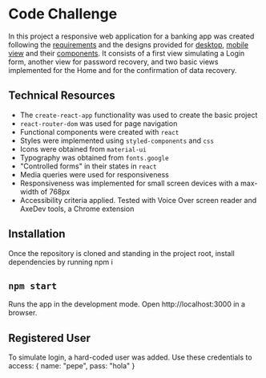 # Code Challenge

In this project a responsive web application for a banking app was created following the <a href="./public/instructions/Code Challenge for UI Devs - Login.pdf">requirements</a> and the designs provided for <a href="./public/instructions/designs desktop views.pdf">desktop</a>, <a href="./public/instructions/designs mobile views.pdf">mobile view</a> and their <a href="./public/instructions/designs components.pdf">components</a>. It consists of a first view simulating a Login form, another view for password recovery, and two basic views implemented for the Home and for the confirmation of data recovery.


## Technical Resources

- The `create-react-app` functionality was used to create the basic project
- `react-router-dom` was used for page navigation
- Functional components were created with `react`
- Styles were implemented using `styled-components` and `css`
- Icons were obtained from `material-ui`
- Typography was obtained from `fonts.google`
- "Controlled forms" in their states in `react`
- Media queries were used for responsiveness
- Responsiveness was implemented for small screen devices with a max-width of 768px 
- Accessibility criteria applied. Tested with Voice Over screen reader and AxeDev tools, a Chrome extension


## Installation

Once the repository is cloned and standing in the project root, install dependencies by running npm i

##  `npm start`

Runs the app in the development mode. Open http://localhost:3000 in a browser.

## Registered User

To simulate login, a hard-coded user was added. Use these credentials to access:
{
name: "pepe",
pass: "hola"
}






